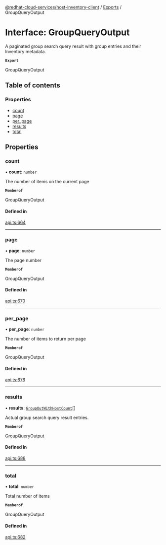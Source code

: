 [@redhat-cloud-services/host-inventory-client](../README.md) / [Exports](../modules.md) / GroupQueryOutput

# Interface: GroupQueryOutput

A paginated group search query result with group entries and their Inventory metadata.

**`Export`**

GroupQueryOutput

## Table of contents

### Properties

- [count](GroupQueryOutput.md#count)
- [page](GroupQueryOutput.md#page)
- [per\_page](GroupQueryOutput.md#per_page)
- [results](GroupQueryOutput.md#results)
- [total](GroupQueryOutput.md#total)

## Properties

### count

• **count**: `number`

The number of items on the current page

**`Memberof`**

GroupQueryOutput

#### Defined in

[api.ts:664](https://github.com/RedHatInsights/javascript-clients/blob/main/packages/host-inventory/api.ts#L664)

___

### page

• **page**: `number`

The page number

**`Memberof`**

GroupQueryOutput

#### Defined in

[api.ts:670](https://github.com/RedHatInsights/javascript-clients/blob/main/packages/host-inventory/api.ts#L670)

___

### per\_page

• **per\_page**: `number`

The number of items to return per page

**`Memberof`**

GroupQueryOutput

#### Defined in

[api.ts:676](https://github.com/RedHatInsights/javascript-clients/blob/main/packages/host-inventory/api.ts#L676)

___

### results

• **results**: [`GroupOutWithHostCount`](GroupOutWithHostCount.md)[]

Actual group search query result entries.

**`Memberof`**

GroupQueryOutput

#### Defined in

[api.ts:688](https://github.com/RedHatInsights/javascript-clients/blob/main/packages/host-inventory/api.ts#L688)

___

### total

• **total**: `number`

Total number of items

**`Memberof`**

GroupQueryOutput

#### Defined in

[api.ts:682](https://github.com/RedHatInsights/javascript-clients/blob/main/packages/host-inventory/api.ts#L682)
